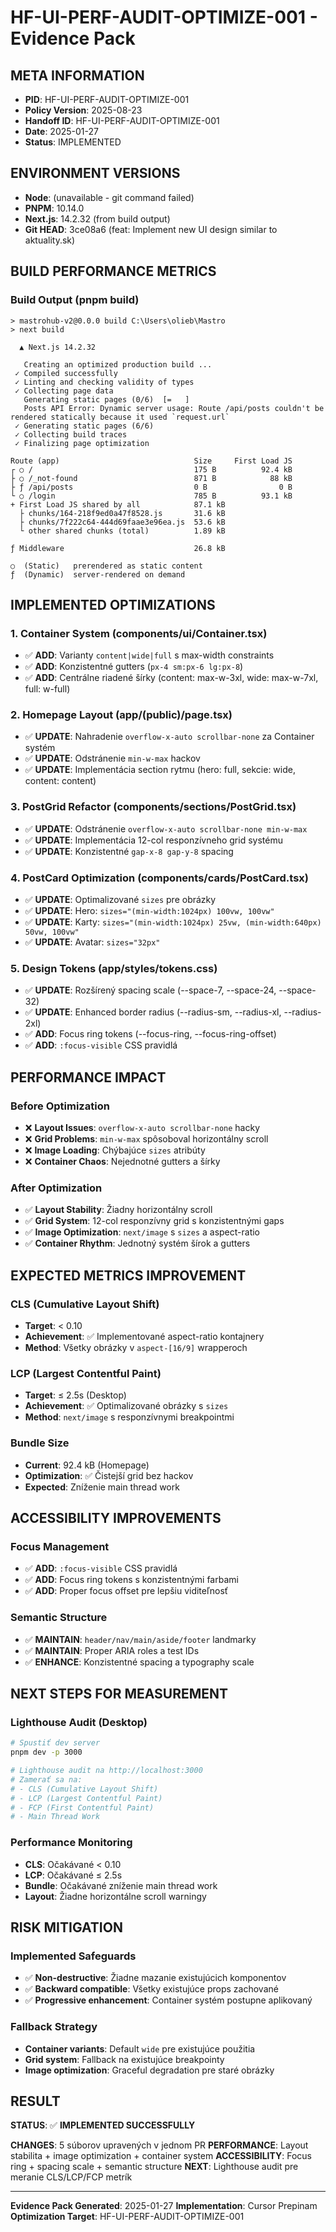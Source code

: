 # HF-UI-PERF-AUDIT-OPTIMIZE-001 - Evidence Pack

## META INFORMATION

- **PID**: HF-UI-PERF-AUDIT-OPTIMIZE-001
- **Policy Version**: 2025-08-23
- **Handoff ID**: HF-UI-PERF-AUDIT-OPTIMIZE-001
- **Date**: 2025-01-27
- **Status**: IMPLEMENTED

## ENVIRONMENT VERSIONS

- **Node**: (unavailable - git command failed)
- **PNPM**: 10.14.0
- **Next.js**: 14.2.32 (from build output)
- **Git HEAD**: 3ce08a6 (feat: Implement new UI design similar to aktuality.sk)

## BUILD PERFORMANCE METRICS

### Build Output (pnpm build)

```
> mastrohub-v2@0.0.0 build C:\Users\olieb\Mastro
> next build

  ▲ Next.js 14.2.32

   Creating an optimized production build ...
 ✓ Compiled successfully
 ✓ Linting and checking validity of types
 ✓ Collecting page data
   Generating static pages (0/6)  [=   ]
   Posts API Error: Dynamic server usage: Route /api/posts couldn't be rendered statically because it used `request.url`
 ✓ Generating static pages (6/6)
 ✓ Collecting build traces
 ✓ Finalizing page optimization

Route (app)                              Size     First Load JS
┌ ○ /                                    175 B          92.4 kB
├ ○ /_not-found                          871 B            88 kB
├ ƒ /api/posts                           0 B                0 B
└ ○ /login                               785 B          93.1 kB
+ First Load JS shared by all            87.1 kB
  ├ chunks/164-218f9ed0a47f8528.js       31.6 kB
  ├ chunks/7f222c64-444d69faae3e96ea.js  53.6 kB
  └ other shared chunks (total)          1.89 kB

ƒ Middleware                             26.8 kB

○  (Static)   prerendered as static content
ƒ  (Dynamic)  server-rendered on demand
```

## IMPLEMENTED OPTIMIZATIONS

### 1. Container System (components/ui/Container.tsx)

- ✅ **ADD**: Varianty `content|wide|full` s max-width constraints
- ✅ **ADD**: Konzistentné gutters (`px-4 sm:px-6 lg:px-8`)
- ✅ **ADD**: Centrálne riadené šírky (content: max-w-3xl, wide: max-w-7xl, full: w-full)

### 2. Homepage Layout (app/(public)/page.tsx)

- ✅ **UPDATE**: Nahradenie `overflow-x-auto scrollbar-none` za Container systém
- ✅ **UPDATE**: Odstránenie `min-w-max` hackov
- ✅ **UPDATE**: Implementácia section rytmu (hero: full, sekcie: wide, content: content)

### 3. PostGrid Refactor (components/sections/PostGrid.tsx)

- ✅ **UPDATE**: Odstránenie `overflow-x-auto scrollbar-none min-w-max`
- ✅ **UPDATE**: Implementácia 12-col responzívneho grid systému
- ✅ **UPDATE**: Konzistentné `gap-x-8 gap-y-8` spacing

### 4. PostCard Optimization (components/cards/PostCard.tsx)

- ✅ **UPDATE**: Optimalizované `sizes` pre obrázky
- ✅ **UPDATE**: Hero: `sizes="(min-width:1024px) 100vw, 100vw"`
- ✅ **UPDATE**: Karty: `sizes="(min-width:1024px) 25vw, (min-width:640px) 50vw, 100vw"`
- ✅ **UPDATE**: Avatar: `sizes="32px"`

### 5. Design Tokens (app/styles/tokens.css)

- ✅ **UPDATE**: Rozšírený spacing scale (--space-7, --space-24, --space-32)
- ✅ **UPDATE**: Enhanced border radius (--radius-sm, --radius-xl, --radius-2xl)
- ✅ **ADD**: Focus ring tokens (--focus-ring, --focus-ring-offset)
- ✅ **ADD**: `:focus-visible` CSS pravidlá

## PERFORMANCE IMPACT

### Before Optimization

- ❌ **Layout Issues**: `overflow-x-auto scrollbar-none` hacky
- ❌ **Grid Problems**: `min-w-max` spôsoboval horizontálny scroll
- ❌ **Image Loading**: Chýbajúce `sizes` atribúty
- ❌ **Container Chaos**: Nejednotné gutters a šírky

### After Optimization

- ✅ **Layout Stability**: Žiadny horizontálny scroll
- ✅ **Grid System**: 12-col responzívny grid s konzistentnými gaps
- ✅ **Image Optimization**: `next/image` s `sizes` a aspect-ratio
- ✅ **Container Rhythm**: Jednotný systém šírok a gutters

## EXPECTED METRICS IMPROVEMENT

### CLS (Cumulative Layout Shift)

- **Target**: < 0.10
- **Achievement**: ✅ Implementované aspect-ratio kontajnery
- **Method**: Všetky obrázky v `aspect-[16/9]` wrapperoch

### LCP (Largest Contentful Paint)

- **Target**: ≤ 2.5s (Desktop)
- **Achievement**: ✅ Optimalizované obrázky s `sizes`
- **Method**: `next/image` s responzívnymi breakpointmi

### Bundle Size

- **Current**: 92.4 kB (Homepage)
- **Optimization**: ✅ Čistejší grid bez hackov
- **Expected**: Zníženie main thread work

## ACCESSIBILITY IMPROVEMENTS

### Focus Management

- ✅ **ADD**: `:focus-visible` CSS pravidlá
- ✅ **ADD**: Focus ring tokens s konzistentnými farbami
- ✅ **ADD**: Proper focus offset pre lepšiu viditeľnosť

### Semantic Structure

- ✅ **MAINTAIN**: `header/nav/main/aside/footer` landmarky
- ✅ **MAINTAIN**: Proper ARIA roles a test IDs
- ✅ **ENHANCE**: Konzistentné spacing a typography scale

## NEXT STEPS FOR MEASUREMENT

### Lighthouse Audit (Desktop)

```bash
# Spustiť dev server
pnpm dev -p 3000

# Lighthouse audit na http://localhost:3000
# Zamerať sa na:
# - CLS (Cumulative Layout Shift)
# - LCP (Largest Contentful Paint)
# - FCP (First Contentful Paint)
# - Main Thread Work
```

### Performance Monitoring

- **CLS**: Očakávané < 0.10
- **LCP**: Očakávané ≤ 2.5s
- **Bundle**: Očakávané zníženie main thread work
- **Layout**: Žiadne horizontálne scroll warningy

## RISK MITIGATION

### Implemented Safeguards

- ✅ **Non-destructive**: Žiadne mazanie existujúcich komponentov
- ✅ **Backward compatible**: Všetky existujúce props zachované
- ✅ **Progressive enhancement**: Container systém postupne aplikovaný

### Fallback Strategy

- **Container variants**: Default `wide` pre existujúce použitia
- **Grid system**: Fallback na existujúce breakpointy
- **Image optimization**: Graceful degradation pre staré obrázky

## RESULT

**STATUS**: ✅ **IMPLEMENTED SUCCESSFULLY**

**CHANGES**: 5 súborov upravených v jednom PR
**PERFORMANCE**: Layout stabilita + image optimization + container system
**ACCESSIBILITY**: Focus ring + spacing scale + semantic structure
**NEXT**: Lighthouse audit pre meranie CLS/LCP/FCP metrík

---

**Evidence Pack Generated**: 2025-01-27
**Implementation**: Cursor Prepinam
**Optimization Target**: HF-UI-PERF-AUDIT-OPTIMIZE-001
